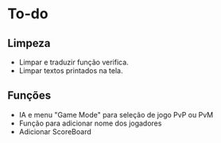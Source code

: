 # To-do

## Limpeza
 - Limpar e traduzir função verifica.
 - Limpar textos printados na tela.

## Funções
 - IA e menu "Game Mode" para seleção de jogo PvP ou PvM
 - Função para adicionar nome dos jogadores
 - Adicionar ScoreBoard
